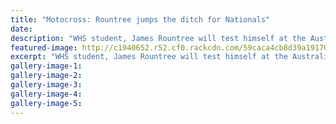 ```yaml
---
title: "Motocross: Rountree jumps the ditch for Nationals"
date: 
description: "WHS student, James Rountree will test himself at the Australian Junior nationals next week..."
featured-image: http://c1940652.r52.cf0.rackcdn.com/59caca4cb8d39a19170003bc/James-Rountree-off-overseas-chron-26-sept.jpg
excerpt: "WHS student, James Rountree will test himself at the Australian Junior nationals next week."
gallery-image-1: 
gallery-image-2: 
gallery-image-3: 
gallery-image-4: 
gallery-image-5: 
---
```

